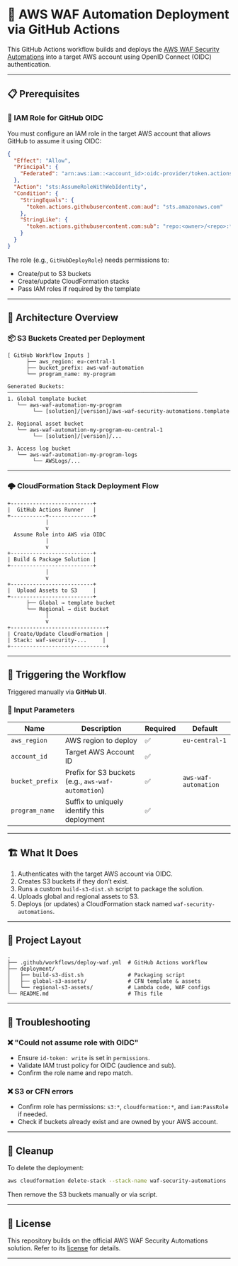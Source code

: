 # 🚀 AWS WAF Automation Deployment via GitHub Actions

This GitHub Actions workflow builds and deploys the [AWS WAF Security Automations](https://docs.aws.amazon.com/solutions/latest/aws-waf-security-automations/solution-overview.html) into a target AWS account using OpenID Connect (OIDC) authentication.

---

## 📋 Prerequisites

### 🔐 IAM Role for GitHub OIDC

You must configure an IAM role in the target AWS account that allows GitHub to assume it using OIDC:

```json
{
  "Effect": "Allow",
  "Principal": {
    "Federated": "arn:aws:iam::<account_id>:oidc-provider/token.actions.githubusercontent.com"
  },
  "Action": "sts:AssumeRoleWithWebIdentity",
  "Condition": {
    "StringEquals": {
      "token.actions.githubusercontent.com:aud": "sts.amazonaws.com"
    },
    "StringLike": {
      "token.actions.githubusercontent.com:sub": "repo:<owner>/<repo>:*"
    }
  }
}
````

The role (e.g., `GitHubDeployRole`) needs permissions to:

* Create/put to S3 buckets
* Create/update CloudFormation stacks
* Pass IAM roles if required by the template

---

## 🧱 Architecture Overview

### 📦 S3 Buckets Created per Deployment

```
[ GitHub Workflow Inputs ]
      ├── aws_region: eu-central-1
      ├── bucket_prefix: aws-waf-automation
      └── program_name: my-program

Generated Buckets:
────────────────────────────────────────────────────────────
1. Global template bucket
   └── aws-waf-automation-my-program
        └── [solution]/[version]/aws-waf-security-automations.template

2. Regional asset bucket
   └── aws-waf-automation-my-program-eu-central-1
        └── [solution]/[version]/...

3. Access log bucket
   └── aws-waf-automation-my-program-logs
        └── AWSLogs/...
```

---

### 🌩️ CloudFormation Stack Deployment Flow

```
+--------------------------+
|  GitHub Actions Runner   |
+-----------+--------------+
            |
            v
  Assume Role into AWS via OIDC
            |
            v
+--------------------------+
| Build & Package Solution |
+--------------------------+
            |
            v
+--------------------------+
|  Upload Assets to S3     |
+--------------------------+
      ├── Global → template bucket
      └── Regional → dist bucket
            |
            v
+------------------------------+
| Create/Update CloudFormation |
| Stack: waf-security-...     |
+------------------------------+
```

---

## 🚦 Triggering the Workflow

Triggered manually via **GitHub UI**.

### 🔧 Input Parameters

| Name            | Description                                        | Required | Default              |
| --------------- | -------------------------------------------------- | -------- | -------------------- |
| `aws_region`    | AWS region to deploy                               | ✅        | `eu-central-1`       |
| `account_id`    | Target AWS Account ID                              | ✅        |                      |
| `bucket_prefix` | Prefix for S3 buckets (e.g., `aws-waf-automation`) | ✅        | `aws-waf-automation` |
| `program_name`  | Suffix to uniquely identify this deployment        | ✅        |                      |

---

## 🏗️ What It Does

1. Authenticates with the target AWS account via OIDC.
2. Creates S3 buckets if they don’t exist.
3. Runs a custom `build-s3-dist.sh` script to package the solution.
4. Uploads global and regional assets to S3.
5. Deploys (or updates) a CloudFormation stack named `waf-security-automations`.

---

## 📂 Project Layout

```
.
├── .github/workflows/deploy-waf.yml  # GitHub Actions workflow
├── deployment/
│   ├── build-s3-dist.sh              # Packaging script
│   ├── global-s3-assets/             # CFN template & assets
│   └── regional-s3-assets/           # Lambda code, WAF configs
└── README.md                         # This file
```

---

## 🔎 Troubleshooting

### ❌ "Could not assume role with OIDC"

* Ensure `id-token: write` is set in `permissions`.
* Validate IAM trust policy for OIDC (audience and sub).
* Confirm the role name and repo match.

### ❌ S3 or CFN errors

* Confirm role has permissions: `s3:*`, `cloudformation:*`, and `iam:PassRole` if needed.
* Check if buckets already exist and are owned by your AWS account.

---

## 🧹 Cleanup

To delete the deployment:

```sh
aws cloudformation delete-stack --stack-name waf-security-automations
```

Then remove the S3 buckets manually or via script.

---

## 🧾 License

This repository builds on the official AWS WAF Security Automations solution. Refer to its [license](https://github.com/awslabs/aws-waf-security-automations/blob/master/LICENSE.txt) for details.

---
